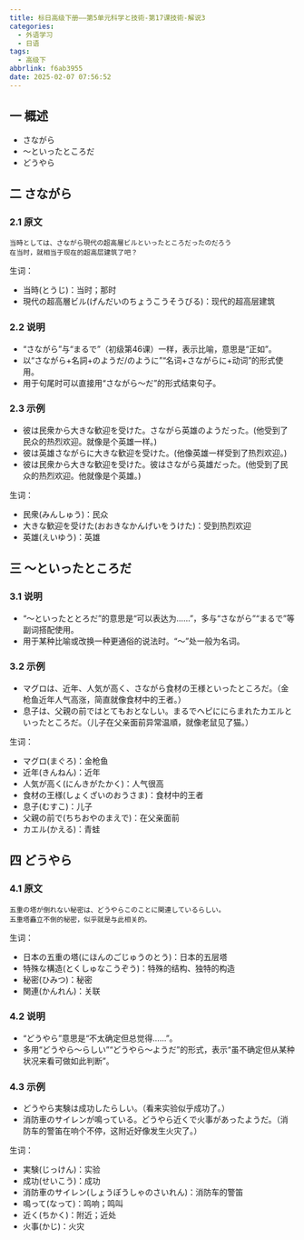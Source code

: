 ```yaml
---
title: 标日高级下册——第5单元科学と技術-第17课技術-解说3
categories:
  - 外语学习
  - 日语
tags:
  - 高级下
abbrlink: f6ab3955
date: 2025-02-07 07:56:52
---
```

## 一 概述

* さながら
* ～といったところだ
* どうやら

<!--more-->

## 二  さながら

### 2.1 原文

```
当時としては、さながら現代の超高層ビルといったところだったのだろう
在当时，就相当于现在的超高层建筑了吧？
```

生词：

* 当時(とうじ)：当时；那时
* 現代の超高層ビル(げんだいのちょうこうそうびる)：现代的超高层建筑

### 2.2 说明

* “さながら”与“まるで”（初级第46课）一样，表示比喻，意思是“正如”。
* 以“さながら+名詞+のようだ/のように”“名词+さながらに+动词”的形式使用。
* 用于句尾时可以直接用“さながら～だ”的形式结束句子。

### 2.3 示例

* 彼は民衆から大きな歓迎を受けた。さながら英雄のようだった。(他受到了民众的热烈欢迎。就像是个英雄一样。)
* 彼は英雄さながらに大きな歓迎を受けた。(他像英雄一样受到了热烈欢迎。)
* 彼は民衆から大きな歓迎を受けた。彼はさながら英雄だった。(他受到了民众的热烈欢迎。他就像是个英雄。)

生词：

* 民衆(みんしゅう)：民众
* 大きな歓迎を受けた(おおきなかんげいをうけた)：受到热烈欢迎
* 英雄(えいゆう)：英雄

## 三 ～といったところだ

### 3.1 说明

* “～といったととろだ”的意思是“可以表达为……”，多与“さながら”“まるで”等副词搭配使用。
* 用于某种比喻或改换一种更通俗的说法时。“～”处一般为名词。

### 3.2 示例

* マグロは、近年、人気が高く、さながら食材の王様といったところだ。（金枪鱼近年人气高涨，简直就像食材中的王者。）
* 息子は、父親の前ではとてもおとなしい。まるでヘピににらまれたカエルといったところだ。（儿子在父亲面前异常温順，就像老鼠见了猫。）

生词：

* マグロ(まぐろ)：金枪鱼
* 近年(きんねん)：近年
* 人気が高く(にんきがたかく)：人气很高
* 食材の王様(しょくざいのおうさま)：食材中的王者
* 息子(むすこ)：儿子
* 父親の前で(ちちおやのまえで)：在父亲面前
* カエル(かえる)：青蛙

## 四 どうやら

### 4.1 原文

```
五重の塔が倒れない秘密は、どうやらこのことに関連しているらしい。
五重塔矗立不倒的秘密，似乎就是与此相关的。
```

生词：

* 日本の五重の塔(にほんのごじゅうのとう)：日本的五层塔
* 特殊な構造(とくしゅなこうぞう)：特殊的结构、独特的构造
* 秘密(ひみつ)：秘密
* 関連(かんれん)：关联

### 4.2 说明

* “どうやら”意思是“不太确定但总觉得……”。
* 多用“どうやら～らしい”“どうやら～ようだ”的形式，表示“虽不确定但从某种状况来看可做如此判断”。

### 4.3 示例

* どうやら実験は成功したらしい。（看来实验似乎成功了。）
* 消防車のサイレンが鳴っている。どうやら近くで火事があったようだ。（消防车的警笛在响个不停，这附近好像发生火灾了。）

生词：

* 実験(じっけん)：实验
* 成功(せいこう)：成功
* 消防車のサイレン(しょうぼうしゃのさいれん)：消防车的警笛
* 鳴って(なって)：鸣响；鸣叫
* 近く(ちかく)：附近；近处
* 火事(かじ)：火灾

